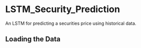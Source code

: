 # LSTM_Security_Prediction
An LSTM for predicting a securities price using historical data. 

## Loading the Data
